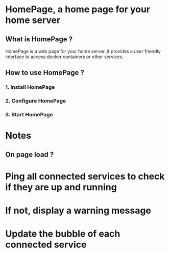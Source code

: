 # HomePage, a home page for your home server
## What is HomePage ?
HomePage is a web page for your home server, it provides a user friendly interface to access docker containers or other services.
## How to use HomePage ?
### 1. Install HomePage
### 2. Configure HomePage
### 3. Start HomePage

# Notes
## On page load ? 
# Ping all connected services to check if they are up and running
# If not, display a warning message
# Update the bubble of each connected service